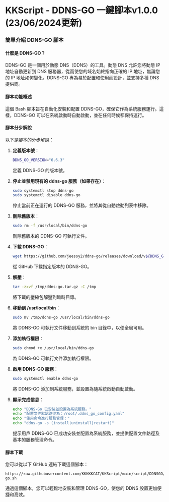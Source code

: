 # KKScript - DDNS-GO 一鍵腳本v1.0.0 (23/06/2024更新)

### 簡單介紹 DDNS-GO 腳本

#### 什麼是 DDNS-GO？
DDNS-GO 是一個用於動態 DNS（DDNS）的工具。動態 DNS 允許您將動態 IP 地址自動更新到 DNS 服務器，從而使您的域名始終指向正確的 IP 地址，無論您的 IP 地址如何變化。DDNS-GO 專為易於配置和使用而設計，並支持多種 DNS 提供商。

#### 腳本功能概述
這個 Bash 腳本旨在自動化安裝和配置 DDNS-GO，確保它作為系統服務運行。這樣，DDNS-GO 可以在系統啟動時自動啟動，並在任何時候都保持運行。

#### 腳本分步解說
以下是腳本的分步解說：

1. **定義版本號**：
   ```bash
   DDNS_GO_VERSION="6.6.3"
   ```
   定義 DDNS-GO 的版本號。

2. **停止並禁用現有的 ddns-go 服務（如果存在）**：
   ```bash
   sudo systemctl stop ddns-go
   sudo systemctl disable ddns-go
   ```
   停止當前正在運行的 DDNS-GO 服務，並將其從自動啟動列表中移除。

3. **刪除舊版本**：
   ```bash
   sudo rm -f /usr/local/bin/ddns-go
   ```
   刪除舊版本的 DDNS-GO 可執行文件。

4. **下載 DDNS-GO**：
   ```bash
   wget https://github.com/jeessy2/ddns-go/releases/download/v${DDNS_GO_VERSION}/ddns-go_${DDNS_GO_VERSION}_linux_x86_64.tar.gz -O /tmp/ddns-go.tar.gz
   ```
   從 GitHub 下載指定版本的 DDNS-GO。

5. **解壓**：
   ```bash
   tar -zxvf /tmp/ddns-go.tar.gz -C /tmp
   ```
   將下載的壓縮包解壓到臨時目錄。

6. **移動到 /usr/local/bin**：
   ```bash
   sudo mv /tmp/ddns-go /usr/local/bin/ddns-go
   ```
   將 DDNS-GO 可執行文件移動到系統的 bin 目錄中，以便全局可用。

7. **添加執行權限**：
   ```bash
   sudo chmod +x /usr/local/bin/ddns-go
   ```
   為 DDNS-GO 可執行文件添加執行權限。

8. **啟用 DDNS-GO 服務**：
   ```bash
   sudo systemctl enable ddns-go
   ```
   將 DDNS-GO 添加到系統服務，並設置為隨系統啟動自動啟動。

9. **顯示完成信息**：
   ```bash
   echo "DDNS-Go 已安裝並設置為系統服務。"
   echo "配置文件默認路徑為：/root/.ddns_go_config.yaml"
   echo "使用命令進行服務管理："
   echo "ddns-go -s (install|uninstall|restart)"
   ```
   提示用戶 DDNS-GO 已成功安裝並配置為系統服務，並提供配置文件路徑及基本的服務管理命令。

#### 腳本下載
您可以從以下 GitHub 連結下載這個腳本：
```
https://raw.githubusercontent.com/KKKKKCAT/KKScript/main/script/DDNSGO/ddns-go.sh
```

通過這個腳本，您可以輕鬆地安裝和管理 DDNS-GO，使您的 DDNS 設置更加便捷和高效。

